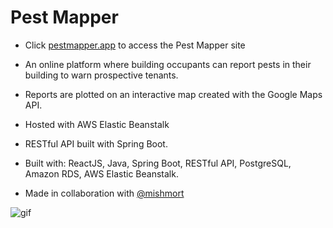 # Pest Mapper

* Click [pestmapper.app](http://pestmapper.app/) to access the Pest Mapper site

* An online platform where building occupants can report pests in their building to warn prospective tenants.

* Reports are plotted on an interactive map created with the Google Maps API.

* Hosted with AWS Elastic Beanstalk

* RESTful API built with Spring Boot.

* Built with: ReactJS, Java, Spring Boot, RESTful API, PostgreSQL, Amazon RDS, AWS Elastic Beanstalk.

* Made in collaboration with [@mishmort](https://github.com/mishmort)

![gif](demo3.gif)
